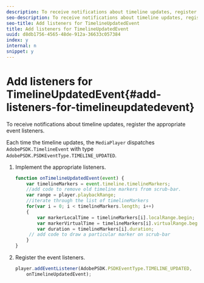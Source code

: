 ```yaml
---
description: To receive notifications about timeline updates, register the appropriate event listeners.
seo-description: To receive notifications about timeline updates, register the appropriate event listeners.
seo-title: Add listeners for TimelineUpdatedEvent
title: Add listeners for TimelineUpdatedEvent
uuid: d8db1756-4565-48de-912a-36633c057384
index: y
internal: n
snippet: y
---
```


# Add listeners for TimelineUpdatedEvent{#add-listeners-for-timelineupdatedevent}

To receive notifications about timeline updates, register the appropriate event listeners.

 Each time the timeline updates, the `MediaPlayer` dispatches `AdobePSDK.TimelineEvent` with type `AdobePSDK.PSDKEventType.TIMELINE_UPDATED`. 
1. Implement the appropriate listeners.

   ```js
   function onTimelineUpdatedEvent(event) { 
       var timelineMarkers = event.timeline.timelineMarkers; 
       //add code to remove old timeline markers from scrub-bar. 
       var range = player.playbackRange; 
       //iterate through the list of timelineMarkers 
       for(var i = 0; i < timelineMarkers.length; i++) 
       { 
           var markerLocalTime = timelineMarkers[i].localRange.begin; 
           var markerVirtualTime = timelineMarkers[i].virtualRange.begin; 
           var duration = timelineMarkers[i].duration; 
        // add code to draw a particular marker on scrub-bar 
       }      
   }
   ```

1. Register the event listeners.

   ```js
   player.addEventListener(AdobePSDK.PSDKEventType.TIMELINE_UPDATED,  
       onTimelineUpdatedEvent);
   ```

